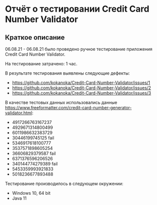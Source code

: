 # Отчёт о тестировании Credit Card Number Validator

## Краткое описание

06.08.21 - 06.08.21 было проведено ручное тестирование приложения Credit Card Number Validator.

На тестирование затрачено: 1 час.

В результате тестирования выявлены следующие дефекты:
* https://github.com/kokanoka/Credit-Card-Number-Validator/issues/1
* https://github.com/kokanoka/Credit-Card-Number-Validator/issues/2
* https://github.com/kokanoka/Credit-Card-Number-Validator/issues/3

В качестве тестовых данных использовались данные https://www.freeformatter.com/credit-card-number-generator-validator.html:
* 4917266763167237 
* 4929671314800499
* 6011986632383729
* 30446199745125 fail
* 5346917618100777
* 3537571898605254
* 36606829379587 fail
* 6371376596206526
* 340144774279389 fail
* 5453359993921833 
* 5018236677893488

Тестирование производилось в следующем окружении:
* Windows 10, 64 bit
* Java 11
